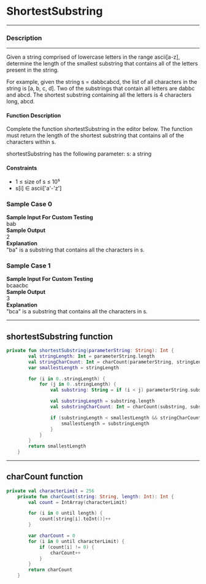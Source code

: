 # ShortestSubstring
---

### Description
---
Given a string comprised of lowercase letters in the range ascii[a-z], determine the length of the smallest substring that contains all of the letters present in the string.

For example, given the string s = dabbcabcd, the list of all characters in the string is [a, b, c, d]. Two of the substrings that contain all letters are dabbc and abcd. The shortest substring containing all the letters is 4 characters long, abcd.

#### Function Description
Complete the function shortestSubstring in the editor below. The function must return the length of the shortest substring that contains all of the characters within s.

shortestSubstring has the following parameter:
s: a string

#### Constraints
- 1 ≤ size of s ≤ 10⁵
- s[i] ∈ ascii['a'-'z']

### Sample Case 0
**Sample Input For Custom Testing**  
bab  
**Sample Output**  
2  
**Explanation**  
"ba" is a substring that contains all the characters in s.  

### Sample Case 1
**Sample Input For Custom Testing**  
bcaacbc  
**Sample Output**  
3  
**Explanation**  
"bca" is a substring that contains all the characters in s.

---

## shortestSubstring function
```kotlin
private fun shortestSubstring(parameterString: String): Int {
        val stringLength: Int = parameterString.length
        val stringCharCount: Int = charCount(parameterString, stringLength)
        var smallestLength = stringLength

        for (i in 0..stringLength) {
            for (j in 0..stringLength) {
                val substring: String = if (i < j) parameterString.substring(i, j) else parameterString.substring(j, i)

                val substringLength = substring.length
                val substringCharCount: Int = charCount(substring, substringLength)

                if (substringLength < smallestLength && stringCharCount == substringCharCount) {
                    smallestLength = substringLength
                }
            }
        }
        return smallestLength
    }

```

---

## charCount function
```kotlin
private val characterLimit = 256
    private fun charCount(string: String, length: Int): Int {
        val count = IntArray(characterLimit)

        for (i in 0 until length) {
            count[string[i].toInt()]++
        }

        var charCount = 0
        for (i in 0 until characterLimit) {
            if (count[i] != 0) {
                charCount++
            }
        }
        return charCount
    }

```
